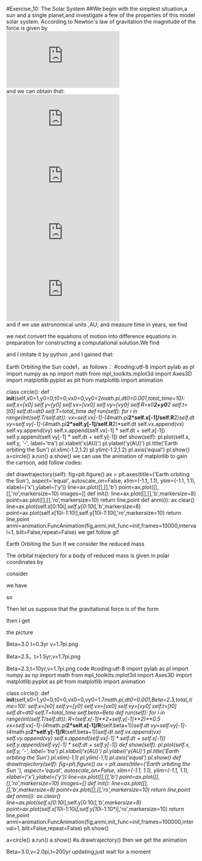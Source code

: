 #Exercise_10: The Solar System
##We begin with the simplest situation,a sun and a single planet,and investigate a few of the properties of this model solar system.
According to Newton's law of gravitation the magnitude of the force is given by<br/>
![](http://latex.codecogs.com/gif.latex?F_%7BG%7D%3D%5Cfrac%7BGM_%7BS%7DM_%7BE%7D%7D%7Br%5E%7B2%7D%7D)<br/>
and we can obtain that:<br/>
![](http://latex.codecogs.com/gif.latex?%5Cfrac%7B%5Cmathrm%7Bd%7D%20v_%7Bx%7D%7D%7B%5Cmathrm%7Bd%7D%20t%7D%3D-%5Cfrac%7BGM_%7BS%7DM_%7BE%7Dx%7D%7Br%5E%7B3%7D%7D)<br/>
![](http://latex.codecogs.com/gif.latex?%5Cfrac%7B%5Cmathrm%7Bd%7Dx%7D%7B%5Cmathrm%7Bd%7D%20t%7D%3Dv_%7Bx%7D)<br/>
![](http://latex.codecogs.com/gif.latex?%5Cfrac%7B%5Cmathrm%7Bd%7Dv_%7By%7D%7D%7B%5Cmathrm%7Bd%7D%20t%7D%3D-%5Cfrac%7BGM_%7Bs%7Dy%7D%7Br%5E%7B3%7D%7D)<br/>
![](http://latex.codecogs.com/gif.latex?%5Cfrac%7B%5Cmathrm%7Bd%7Dy%7D%7B%5Cmathrm%7Bd%7D%20t%7D%3Dv_%7By%7D)<br/>
and if we use astronomical units ,AU; and measure time in years, we find

we next convert the equations of motion into difference equations in preparation for constructing a computational solution.We find




and I imitate it by python ,and I gained that:

Earth Orbiting the Sun
code1，as follows：
#coding:utf-8
import pylab as pl
import numpy as np
import math
from mpl_toolkits.mplot3d import Axes3D
import matplotlib.pyplot as plt
from matplotlib import animation

class circle():
    def __init__(self,x0=1,y0=0,t0=0,vx0=0,vy0=2*math.pi,dt0=0.001,total_time=10):
        self.x=[x0]
        self.y=[y0]
        self.vx=[vx0]
        self.vy=[vy0]
        self.R=x0**2+y0**2
        self.t=[t0]
        self.dt=dt0
        self.T=total_time
    def run(self):
        for i in range(int(self.T/self.dt)):
            vx=self.vx[-1]-(4*math.pi**2*self.x[-1]/self.R**2)*self.dt
            vy=self.vy[-1]-(4*math.pi**2*self.y[-1]/self.R**2)*self.dt
            self.vx.append(vx)
            self.vy.append(vy)
            self.x.append(self.vx[-1] * self.dt + self.x[-1])
            self.y.append(self.vy[-1] * self.dt + self.y[-1])
    def show(self):
        pl.plot(self.x, self.y, '-', label='tra')
        pl.xlabel('x(AU)')
        pl.ylabel('y(AU)')
        pl.title('Earth orbiting the Sun')
        pl.xlim(-1.2,1.2)
        pl.ylim(-1.2,1.2)
        pl.axis('equal')
        pl.show()
a=circle()
a.run()
a.show()
we can use the animation of matplotlib to gain the cartoon,
add follow codes:

 def drawtrajectory(self):
        fig=plt.figure()
        ax = plt.axes(title=('Earth orbiting the Sun'),
                      aspect='equal', autoscale_on=False,
                      xlim=(-1.1, 1.1), ylim=(-1.1, 1.1),
                      xlabel=('x'),ylabel=('y'))
        line=ax.plot([],[],'b')
        point=ax.plot([],[],'ro',markersize=10)
        images=[]
        def init():
            line=ax.plot([],[],'b',markersize=8)
            point=ax.plot([],[],'ro',markersize=10)
            return line,point
        def anmi(i):
            ax.clear()
            line=ax.plot(self.x[0:10*i],self.y[0:10*i],'b',markersize=8)
            point=ax.plot(self.x[10*i-1:10*i],self.y[10*i-1:10*i],'ro',markersize=10)
            return line,point
        anmi=animation.FuncAnimation(fig,anmi,init_func=init,frames=10000,interval=1,
                                     blit=False,repeat=False)
we get follow gif

Earth Orbiting the Sun
If we consider the reduced mass

The orbital trajectory for a body of reduced mass is given in polar coordinates by


consider



we have



so



Then let us suppose that the gravitational force is of the form


then I get





the picture


Beta=3.0 t=0.3yr v=1.7pi.png

Beta=2.5，t=1.5yr,v=1.7pi.png

Beta=2.3,t=10yr,v=1.7pi.png
code
#coding:utf-8
import pylab as pl
import numpy as np
import math
from mpl_toolkits.mplot3d import Axes3D
import matplotlib.pyplot as plt
from matplotlib import animation

class circle():
    def __init__(self,x0=1,y0=0,t0=0,vx0=0,vy0=1.7*math.pi,dt0=0.001,Beta=2.3,total_time=10):
        self.x=[x0]
        self.y=[y0]
        self.vx=[vx0]
        self.vy=[vy0]
        self.t=[t0]
        self.dt=dt0
        self.T=total_time
        self.beta=Beta
    def run(self):
        for i in range(int(self.T/self.dt)):
            R=(self.x[-1]**2+self.y[-1]**2)**0.5
            vx=self.vx[-1]-(4*math.pi**2*self.x[-1]/R**(self.beta+1))*self.dt
            vy=self.vy[-1]-(4*math.pi**2*self.y[-1]/R**(self.beta+1))*self.dt
            self.vx.append(vx)
            self.vy.append(vy)
            self.x.append(self.vx[-1] * self.dt + self.x[-1])
            self.y.append(self.vy[-1] * self.dt + self.y[-1])
    def show(self):
        pl.plot(self.x, self.y, '-', label='tra')
        pl.xlabel('x(AU)')
        pl.ylabel('y(AU)')
        pl.title('Earth orbiting the Sun')
        pl.xlim(-1,1)
        pl.ylim(-1,1)
        pl.axis('equal')
        pl.show()
    def drawtrajectory(self):
        fig=plt.figure()
        ax = plt.axes(title=('Earth orbiting the Sun '),
                      aspect='equal', autoscale_on=False,
                      xlim=(-1.1, 1.1), ylim=(-1.1, 1.1),
                      xlabel=('x'),ylabel=('y'))
        line=ax.plot([],[],'b')
        point=ax.plot([],[],'ro',markersize=10)
        images=[]
        def init():
            line=ax.plot([],[],'b',markersize=8)
            point=ax.plot([],[],'ro',markersize=10)
            return line,point
        def anmi(i):
            ax.clear()
            line=ax.plot(self.x[0:10*i],self.y[0:10*i],'b',markersize=8)
            point=ax.plot(self.x[10*i-1:10*i],self.y[10*i-1:10*i],'ro',markersize=10)
            return line,point
        anmi=animation.FuncAnimation(fig,anmi,init_func=init,frames=100000,interval=1,
                                     blit=False,repeat=False)
        plt.show()


a=circle()
a.run()
a.show()
#a.drawtrajectory()
then we get the animation

Beta=3.0,v=2.0pi,t=200yr
updating,just wait for a moment
